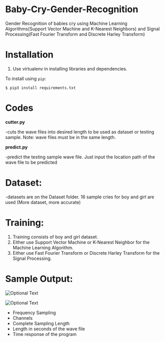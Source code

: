 # Baby-Cry-Gender-Recognition
Gender Recognition of babies cry using Machine Learning Algorithms(Support Vector Machine and K-Nearest Neighbors) and Signal Processing(Fast Fourier Transform and Discrete Harley Transform)


Installation
============

1. Use virtualenv in installing libraries and dependencies.

To install using `pip`:

    $ pip3 install requirements.txt



Codes
=====

**cutter.py**
  
  -cuts the wave files into desired length to be used as dataset or testing sample.
  Note: wave files must be in the same length.
  
**predict.py**
  
  -predict the testing sample wave file. Just input the location path of the wave file to be predicted
  
  
Dataset:
========  
  -datasets are on the Dataset folder. 16 sample cries for boy and girl are used (More dataset, more accurate)
  
  
  
Training:
=========
1. Training consists of boy and girl dataset.
2. Either use Support Vector Machine or K-Nearest Neighbor for the Machine Learning Algorithm.
3. Either use Fast Fourier Transform or Discrete Harley Transform for the Signal Processing.

Sample Output:
==============

![Optional Text](../master/imagesample.png)

![Optional Text](../master/imagesample2.png)

- Frequency Sampling
- Channels
- Complete Sampling Length
- Length in seconds of the wave file
- Time response of the program
